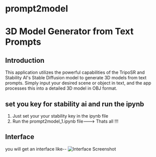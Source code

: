 # prompt2model
# 3D Model Generator from Text Prompts

## Introduction
This application utilizes the powerful capabilities of the TripoSR and Stability AI's Stable Diffusion model to generate 3D models from text prompts. Simply input your desired scene or object in text, and the app processes this into a detailed 3D model in OBJ format.

## set you key for stability ai and run the ipynb
1. Just set your your stability key in the ipynb file
2. Run the prompt2model_1.ipynb file---> Thats all !!!

## Interface
you will get an interface like--
![Interface Screenshot]()


